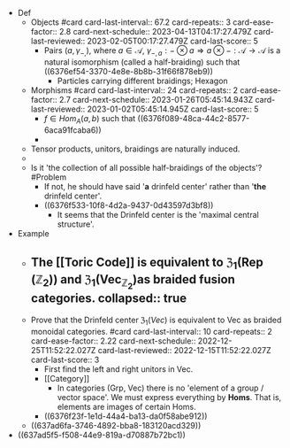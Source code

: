 - Def
	- Objects #card
	  card-last-interval:: 67.2
	  card-repeats:: 3
	  card-ease-factor:: 2.8
	  card-next-schedule:: 2023-04-13T04:17:27.479Z
	  card-last-reviewed:: 2023-02-05T00:17:27.479Z
	  card-last-score:: 5
		- Pairs $\left(a, \gamma_{-,}\right)$, where $a \in \mathcal{A}$, $\gamma_{-, a}:-\otimes a \Rightarrow a \otimes-: \mathcal{A} \rightarrow \mathcal{A}$ is a natural isomorphism (called a half-braiding) such that
		  ((6376ef54-3370-4e8e-8b8b-31f66f878eb9))
			- Particles carrying different braidings; Hexagon
	- Morphisms #card
	  card-last-interval:: 24
	  card-repeats:: 2
	  card-ease-factor:: 2.7
	  card-next-schedule:: 2023-01-26T05:45:14.943Z
	  card-last-reviewed:: 2023-01-02T05:45:14.945Z
	  card-last-score:: 5
		- $f\in Hom_A(a,b)$ such that ((6376f089-48ca-44c2-8577-6aca91fcaba6))
		-
	- Tensor products, unitors, braidings are naturally induced.
	-
	- Is it 'the collection of all possible half-braidings of the objects'? #Problem
		- If not, he should have said '**a** drinfeld center' rather than '**the** drinfeld center'.
		- ((6376f533-10f8-4d2a-9437-0d43597d3bf8))
			- It seems that the Drinfeld center is the 'maximal central structure'.
- Example
	- The [[Toric Code]] is equivalent to $\mathfrak{Z}_1\left(\operatorname{Rep}\left(\mathbb{Z}_2\right)\right)$ and $\mathfrak{Z}_1\left(\operatorname{Vec}_{\mathbb Z_2}\right)$as braided fusion categories.
	  collapsed:: true
		-
	- Prove that the Drinfeld center $\mathfrak Z_1( Vec)$ is equivalent to Vec as braided monoidal categories. #card
	  card-last-interval:: 10
	  card-repeats:: 2
	  card-ease-factor:: 2.22
	  card-next-schedule:: 2022-12-25T11:52:22.027Z
	  card-last-reviewed:: 2022-12-15T11:52:22.027Z
	  card-last-score:: 3
		- First find the left and right unitors in Vec.
		- [[Category]]
			- In categories (Grp, Vec) there is no 'element of a group / vector space'. We must express everything by **Homs**. That is, elements are images of certain Homs.
		- ((6376f23f-1e1d-44a4-ba13-da0f58abe912))
	- ((637ad6fa-3746-4892-bba8-183120acd329))
- ((637ad5f5-f508-44e9-819a-d70887b72bc1))